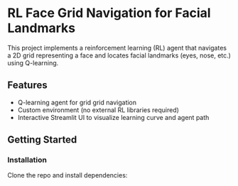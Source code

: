 # RL Face Grid Navigation for Facial Landmarks

This project implements a reinforcement learning (RL) agent that navigates a 2D grid representing a face and locates facial landmarks (eyes, nose, etc.) using Q-learning.

## Features
- Q-learning agent for grid grid navigation
- Custom environment (no external RL libraries required)
- Interactive Streamlit UI to visualize learning curve and agent path

## Getting Started

### Installation

Clone the repo and install dependencies:

